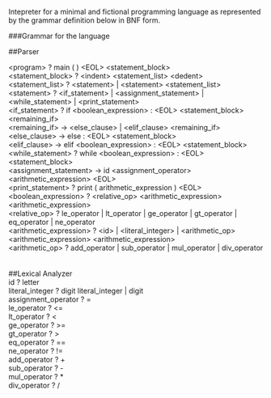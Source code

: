 Intepreter for a minimal and fictional programming language as represented by the grammar definition below in BNF form.

###Grammar for the language

##Parser

\<program> ? main ( ) \<EOL> \<statement_block><br/>
\<statement_block> ? \<indent> \<statement_list> \<dedent><br/>
\<statement_list> ? \<statement> | \<statement> \<statement_list><br/>
\<statement> ? \<if_statement> | \<assignment_statement> | \<while_statement> | \<print_statement><br/>
\<if_statement> ? if \<boolean_expression> : \<EOL> \<statement_block> \<remaining_if><br/>
\<remaining_if> -> \<else_clause> | \<elif_clause> \<remaining_if><br/>
\<else_clause> ->  else : \<EOL> \<statement_block><br/>
\<elif_clause> -> elif \<boolean_expression> : \<EOL> \<statement_block><br/>
\<while_statement> ? while \<boolean_expression> : \<EOL> \<statement_block><br/>
\<assignment_statement> -> id \<assignment_operator> \<arithmetic_expression> \<EOL><br/>
\<print_statement> ? print ( arithmetic_expression ) \<EOL><br/>
\<boolean_expression> ? \<relative_op> \<arithmetic_expression> \<arithmetic_expression><br/>
\<relative_op> ? le_operator | lt_operator | ge_operator | gt_operator | eq_operator | ne_operator<br/>
\<arithmetic_expression> ? \<id> | \<literal_integer> | \<arithmetic_op> \<arithmetic_expression> \<arithmetic_expression><br/>
\<arithmetic_op> ? add_operator | sub_operator | mul_operator | div_operator<br/>
<br/>
<br/>
##Lexical Analyzer<br/>
id ? letter<br/>
literal_integer ? digit literal_integer | digit<br/>
assignment_operator ? =<br/>
le_operator ? \<=<br/>
lt_operator ? \<<br/>
ge_operator ? >=<br/>
gt_operator ? ><br/>
eq_operator ? ==<br/>
ne_operator ? !=<br/>
add_operator ? +<br/>
sub_operator ? -<br/>
mul_operator ? *<br/>
div_operator ? /<br/>
